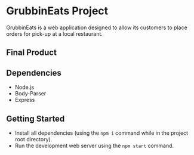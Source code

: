 # GrubbinEats Project

GrubbinEats is a web application designed to allow its customers to place orders for pick-up at a local restaurant.

## Final Product


## Dependencies

- Node.js
- Body-Parser
- Express

## Getting Started

- Install all dependencies (using the `npm i` command while in the project root directory).
- Run the development web server using the `npm start` command.

